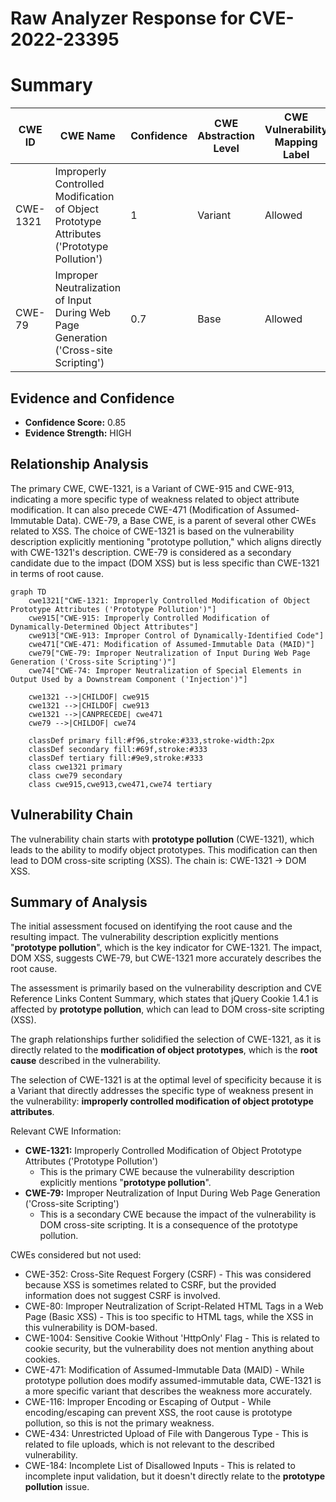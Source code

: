 # Raw Analyzer Response for CVE-2022-23395

# Summary
| CWE ID | CWE Name | Confidence | CWE Abstraction Level | CWE Vulnerability Mapping Label | CWE-Vulnerability Mapping Notes |
|---|---|---|---|---|---|
| CWE-1321 | Improperly Controlled Modification of Object Prototype Attributes ('Prototype Pollution') | 1 | Variant | Allowed | Primary CWE |
| CWE-79 | Improper Neutralization of Input During Web Page Generation ('Cross-site Scripting') | 0.7 | Base | Allowed | Secondary Candidate |

## Evidence and Confidence

*   **Confidence Score:** 0.85
*   **Evidence Strength:** HIGH

## Relationship Analysis
The primary CWE, CWE-1321, is a Variant of CWE-915 and CWE-913, indicating a more specific type of weakness related to object attribute modification. It can also precede CWE-471 (Modification of Assumed-Immutable Data). CWE-79, a Base CWE, is a parent of several other CWEs related to XSS. The choice of CWE-1321 is based on the vulnerability description explicitly mentioning "prototype pollution," which aligns directly with CWE-1321's description. CWE-79 is considered as a secondary candidate due to the impact (DOM XSS) but is less specific than CWE-1321 in terms of root cause.

```mermaid
graph TD
    cwe1321["CWE-1321: Improperly Controlled Modification of Object Prototype Attributes ('Prototype Pollution')"]
    cwe915["CWE-915: Improperly Controlled Modification of Dynamically-Determined Object Attributes"]
    cwe913["CWE-913: Improper Control of Dynamically-Identified Code"]
    cwe471["CWE-471: Modification of Assumed-Immutable Data (MAID)"]
    cwe79["CWE-79: Improper Neutralization of Input During Web Page Generation ('Cross-site Scripting')"]
    cwe74["CWE-74: Improper Neutralization of Special Elements in Output Used by a Downstream Component ('Injection')"]
    
    cwe1321 -->|CHILDOF| cwe915
    cwe1321 -->|CHILDOF| cwe913
    cwe1321 -->|CANPRECEDE| cwe471
    cwe79 -->|CHILDOF| cwe74
    
    classDef primary fill:#f96,stroke:#333,stroke-width:2px
    classDef secondary fill:#69f,stroke:#333
    classDef tertiary fill:#9e9,stroke:#333
    class cwe1321 primary
    class cwe79 secondary
    class cwe915,cwe913,cwe471,cwe74 tertiary
```

## Vulnerability Chain
The vulnerability chain starts with **prototype pollution** (CWE-1321), which leads to the ability to modify object prototypes. This modification can then lead to DOM cross-site scripting (XSS). The chain is: CWE-1321 -> DOM XSS.

## Summary of Analysis
The initial assessment focused on identifying the root cause and the resulting impact. The vulnerability description explicitly mentions "**prototype pollution**", which is the key indicator for CWE-1321. The impact, DOM XSS, suggests CWE-79, but CWE-1321 more accurately describes the root cause.

The assessment is primarily based on the vulnerability description and CVE Reference Links Content Summary, which states that jQuery Cookie 1.4.1 is affected by **prototype pollution**, which can lead to DOM cross-site scripting (XSS).

The graph relationships further solidified the selection of CWE-1321, as it is directly related to the **modification of object prototypes**, which is the **root cause** described in the vulnerability.

The selection of CWE-1321 is at the optimal level of specificity because it is a Variant that directly addresses the specific type of weakness present in the vulnerability: **improperly controlled modification of object prototype attributes**.

Relevant CWE Information:

*   **CWE-1321:** Improperly Controlled Modification of Object Prototype Attributes ('Prototype Pollution')
    *   This is the primary CWE because the vulnerability description explicitly mentions "**prototype pollution**".
*   **CWE-79:** Improper Neutralization of Input During Web Page Generation ('Cross-site Scripting')
    *   This is a secondary CWE because the impact of the vulnerability is DOM cross-site scripting. It is a consequence of the prototype pollution.

CWEs considered but not used:

*   CWE-352: Cross-Site Request Forgery (CSRF) - This was considered because XSS is sometimes related to CSRF, but the provided information does not suggest CSRF is involved.
*   CWE-80: Improper Neutralization of Script-Related HTML Tags in a Web Page (Basic XSS) - This is too specific to HTML tags, while the XSS in this vulnerability is DOM-based.
*   CWE-1004: Sensitive Cookie Without 'HttpOnly' Flag - This is related to cookie security, but the vulnerability does not mention anything about cookies.
*   CWE-471: Modification of Assumed-Immutable Data (MAID) - While prototype pollution does modify assumed-immutable data, CWE-1321 is a more specific variant that describes the weakness more accurately.
*   CWE-116: Improper Encoding or Escaping of Output - While encoding/escaping can prevent XSS, the root cause is prototype pollution, so this is not the primary weakness.
*   CWE-434: Unrestricted Upload of File with Dangerous Type - This is related to file uploads, which is not relevant to the described vulnerability.
*   CWE-184: Incomplete List of Disallowed Inputs - This is related to incomplete input validation, but it doesn't directly relate to the **prototype pollution** issue.